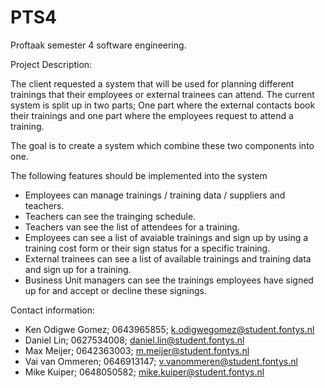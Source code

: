 # PTS4
Proftaak semester 4 software engineering.


Project Description:

The client requested a system that will be used for planning different trainings that their employees or external trainees can attend.
The current system is split up in two parts; 
One part where the external contacts book their trainings and one part where the employees request to attend a training.

The goal is to create a system which combine these two components into one.

The following features should be implemented into the system
  - Employees can manage trainings / training data / suppliers and teachers.
  - Teachers can see the trainging schedule.
  - Teachers van see the list of attendees for a training.
  - Employees can see a list of avaiable trainings and sign up by using a training cost form or their sign status for a           specific training.
  - External trainees can see a list of available trainings and training data and sign up for a training.
  - Business Unit managers can see the trainings employees have signed up for and accept or decline these signings.
 
 
Contact information:

- Ken Odigwe Gomez; 0643965855; k.odigwegomez@student.fontys.nl
- Daniel Lin;  0627534008;  daniel.lin@student.fontys.nl
- Max Meijer;  0642363003;  m.meijer@student.fontys.nl
- Vai van Ommeren; 0646913147; v.vanommeren@student.fontys.nl
- Mike Kuiper; 0648050582; mike.kuiper@student.fontys.nl 
